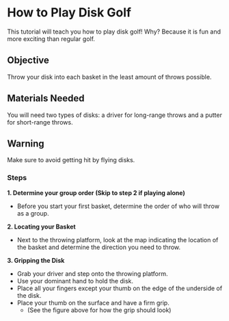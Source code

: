 # How to Play Disk Golf
This tutorial will teach you how to play disk golf! Why? Because it is fun and more exciting than regular golf.

## Objective
Throw your disk into each basket in the least amount of throws possible.

## Materials Needed
You will need two types of disks: a driver for long-range throws and a putter for short-range throws.

## Warning
Make sure to avoid getting hit by flying disks.

### Steps
**1. Determine your group order (Skip to step 2 if playing alone)**
- Before you start your first basket, determine the order of who will throw as a group.

**2. Locating your Basket**
- Next to the throwing platform, look at the map indicating the location of the basket and determine the direction you need to throw.

**3. Gripping the Disk**
- Grab your driver and step onto the throwing platform.
- Use your dominant hand to hold the disk.
- Place all your fingers except your thumb on the edge of the underside of the disk.
- Place your thumb on the surface and have a firm grip.
  - (See the figure above for how the grip should look)




